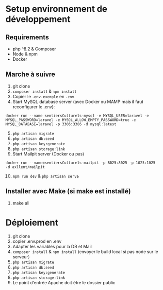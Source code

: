 # Setup environnement de développement
## Requirements

- php ^8.2 & Composer
- Node & npm
- Docker

## Marche à suivre

1. git clone
2. `composer install` & `npm install`
3. Copier le `.env.exemple` en `.env`
4. Start MySQL database server (avec Docker ou MAMP mais il faut reconfigurer le .env):

```
docker run --name sentiersCulturels-mysql -e MYSQL_USER=laravel -e MYSQL_PASSWORD=laravel -e MYSQL_ALLOW_EMPTY_PASSWORD=true -e MYSQL_DATABASE=laravel -p 3306:3306 -d mysql:latest
```

5. `php artisan migrate`
6. `php artisan db:seed`
7. `php artisan key:generate`
8. `php artisan storage:link`
9. Start Mailpit server (Docker ou pas)

```
docker run --name=sentiersCulturels-mailpit -p 8025:8025 -p 1025:1025 -d axllent/mailpit
```

10. `npm run dev` & `php artisan serve`

## Installer avec Make (si make est installé)

1. make all

# Déploiement

1. git clone
2. copier .env.prod en .env
3. Adapter les variables pour la DB et Mail
4. `composer install` & `npm install` (envoyer le build local si pas node sur le serveur)
5. `php artisan migrate`
6. `php artisan db:seed`
7. `php artisan key:generate`
8. `php artisan storage:link`
9. Le point d'entrée Apache doit être le dossier public
